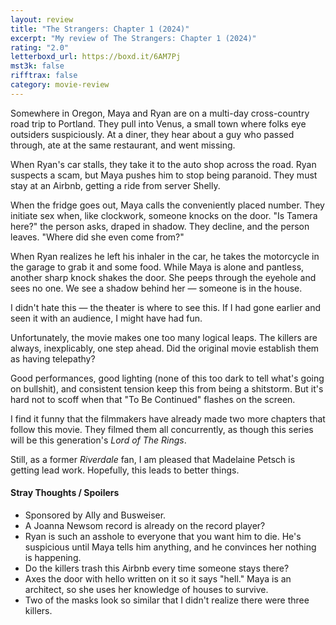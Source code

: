 ```yaml
---
layout: review
title: "The Strangers: Chapter 1 (2024)"
excerpt: "My review of The Strangers: Chapter 1 (2024)"
rating: "2.0"
letterboxd_url: https://boxd.it/6AM7Pj
mst3k: false
rifftrax: false
category: movie-review
---
```


Somewhere in Oregon, Maya and Ryan are on a multi-day cross-country road trip to Portland. They pull into Venus, a small town where folks eye outsiders suspiciously. At a diner, they hear about a guy who passed through, ate at the same restaurant, and went missing.

When Ryan's car stalls, they take it to the auto shop across the road. Ryan suspects a scam, but Maya pushes him to stop being paranoid. They must stay at an Airbnb, getting a ride from server Shelly.

When the fridge goes out, Maya calls the conveniently placed number. They initiate sex when, like clockwork, someone knocks on the door. "Is Tamera here?" the person asks, draped in shadow. They decline, and the person leaves. "Where did she even come from?"

When Ryan realizes he left his inhaler in the car, he takes the motorcycle in the garage to grab it and some food. While Maya is alone and pantless, another sharp knock shakes the door. She peeps through the eyehole and sees no one. We see a shadow behind her — someone is in the house.

I didn't hate this — the theater is where to see this. If I had gone earlier and seen it with an audience, I might have had fun.

Unfortunately, the movie makes one too many logical leaps. The killers are always, inexplicably, one step ahead. Did the original movie establish them as having telepathy?

Good performances, good lighting (none of this too dark to tell what's going on bullshit), and consistent tension keep this from being a shitstorm. But it's hard not to scoff when that "To Be Continued" flashes on the screen.

I find it funny that the filmmakers have already made two more chapters that follow this movie. They filmed them all concurrently, as though this series will be this generation's <i>Lord of The Rings</i>.

Still, as a former <i>Riverdale</i> fan, I am pleased that Madelaine Petsch is getting lead work. Hopefully, this leads to better things.

#### Stray Thoughts / Spoilers

- Sponsored by Ally and Busweiser.
- A Joanna Newsom record is already on the record player?
- Ryan is such an asshole to everyone that you want him to die. He's suspicious until Maya tells him anything, and he convinces her nothing is happening.
- Do the killers trash this Airbnb every time someone stays there?
- Axes the door with hello written on it so it says "hell."
  Maya is an architect, so she uses her knowledge of houses to survive.
- Two of the masks look so similar that I didn't realize there were three killers.
